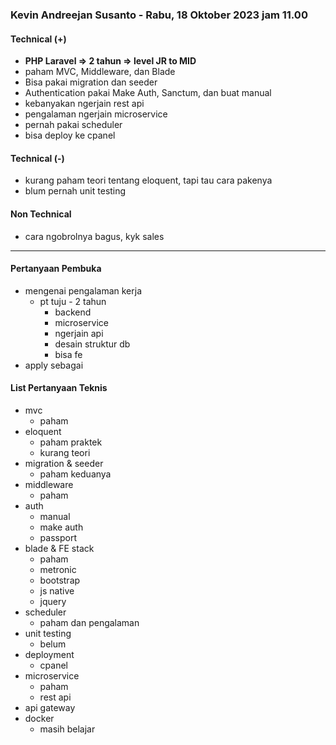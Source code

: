 ### Kevin Andreejan Susanto - Rabu, 18 Oktober 2023 jam 11.00

#### Technical (+) 

- **PHP Laravel => 2 tahun => level JR to MID**  
- paham MVC, Middleware, dan Blade
- Bisa pakai migration dan seeder
- Authentication pakai Make Auth, Sanctum, dan buat manual
- kebanyakan ngerjain rest api
- pengalaman ngerjain microservice
- pernah pakai scheduler
- bisa deploy ke cpanel

#### Technical (-)  

- kurang paham teori tentang eloquent, tapi tau cara pakenya
- blum pernah unit testing

#### Non Technical  

- cara ngobrolnya bagus, kyk sales

---

#### Pertanyaan Pembuka

- mengenai pengalaman kerja  
	- pt tuju - 2 tahun
		- backend
		- microservice
		- ngerjain api
		- desain struktur db
		- bisa fe
- apply sebagai


#### List Pertanyaan Teknis

- mvc
	- paham
- eloquent
	- paham praktek
	- kurang teori
- migration & seeder
	- paham keduanya
- middleware
	- paham
- auth
	- manual
	- make auth
	- passport
- blade & FE stack
	- paham
	- metronic
	- bootstrap
	- js native
	- jquery
- scheduler
	- paham dan pengalaman
- unit testing
	- belum
- deployment
	- cpanel
- microservice
	- paham
	- rest api
- api gateway
- docker
	- masih belajar